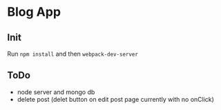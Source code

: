 # Blog App

## Init

Run `npm install` and then `webpack-dev-server`

## ToDo
- node server and mongo db
- delete post (delet button on edit post page currently with no onClick)

